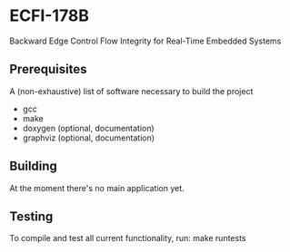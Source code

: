 # ECFI-178B
Backward Edge Control Flow Integrity for Real-Time Embedded Systems

## Prerequisites
A (non-exhaustive) list of software necessary to build the project

- gcc
- make
- doxygen (optional, documentation)
- graphviz (optional, documentation)

## Building
At the moment there's no main application yet.

## Testing
To compile and test all current functionality, run:
 make runtests
